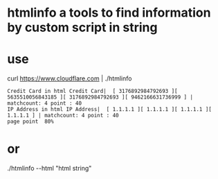 # htmlinfo a tools to find information by custom script in string


# use 
curl https://www.cloudflare.com  | ./htmlinfo
```
Credit Card in html Credit Card|  [ 3176892984792693 ][ 5635510056843185 ][ 3176892984792693 ][ 9462166631736999 ] | matchcount: 4 point : 40
IP Address in html IP Address|  [ 1.1.1.1 ][ 1.1.1.1 ][ 1.1.1.1 ][ 1.1.1.1 ] | matchcount: 4 point : 40
page point  80%

```
# or

./htmlinfo --html "html string"
